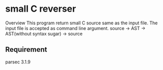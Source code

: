 small C reverser
====

Overview
This program return small C source same as the input file.
The input file is accepted as command line argument.
source -> AST -> AST(without syntax sugar) -> source


## Requirement
parsec 3.1.9

